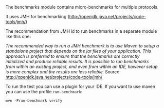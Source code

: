 <!--
  Licensed to the Apache Software Foundation (ASF) under one
  or more contributor license agreements.  See the NOTICE file
  distributed with this work for additional information
  regarding copyright ownership.  The ASF licenses this file
  to you under the Apache License, Version 2.0 (the
  "License"); you may not use this file except in compliance
  with the License.  You may obtain a copy of the License at

      http://www.apache.org/licenses/LICENSE-2.0

  Unless required by applicable law or agreed to in writing,
  software distributed under the License is distributed on an
  "AS IS" BASIS, WITHOUT WARRANTIES OR CONDITIONS OF ANY
  KIND, either express or implied.  See the License for the
  specific language governing permissions and limitations
  under the License.
  -->
The benchmarks module contains micro-benchmarks for multiple protocols.

It uses JMH for benchmarking (http://openjdk.java.net/projects/code-tools/jmh/)

The recommendation from JMH id to run benchmarks in a separate module like this one:

_The recommended way to run a JMH benchmark is to use Maven to setup a standalone project that depends on the jar files of your application. This approach is preferred to ensure that the benchmarks are correctly initialized and produce reliable results. It is possible to run benchmarks from within an existing project, and even from within an IDE, however setup is more complex and the results are less reliable._
Source: http://openjdk.java.net/projects/code-tools/jmh/

To run the test you can use a plugin for your IDE. If you want to use maven you can use the profile `run-benchmark`:

`mvn -Prun-benchmark verify`
